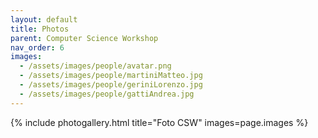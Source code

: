 ```yaml
---
layout: default
title: Photos
parent: Computer Science Workshop
nav_order: 6
images:
  - /assets/images/people/avatar.png
  - /assets/images/people/martiniMatteo.jpg
  - /assets/images/people/geriniLorenzo.jpg
  - /assets/images/people/gattiAndrea.jpg
---
```


{% include photogallery.html
    title="Foto CSW"
    images=page.images %}
